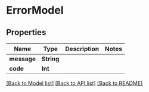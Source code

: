 # ErrorModel

## Properties
Name | Type | Description | Notes
------------ | ------------- | ------------- | -------------
**message** | **String** |  | 
**code** | **Int** |  | 

[[Back to Model list]](../README.md#documentation-for-models) [[Back to API list]](../README.md#documentation-for-api-endpoints) [[Back to README]](../README.md)


